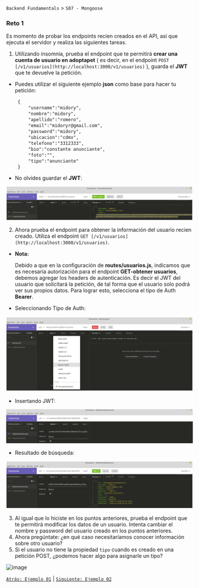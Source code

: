 `Backend Fundamentals` > `S07 - Mongoose` 
	
### Reto 1

Es momento de probar los endpoints recien creados en el API, así que ejecuta el servidor y realiza las siguientes tareas.

1. Utilizando insomnia, prueba el endpoint que te permitirá <b>crear una cuenta de usuario en adoptapet</b> ( es decir, en el endpoint `POST [/v1/usuarios](http://localhost:3000/v1/usuarios)` ), guarda el <b>JWT</b> que te devuelve la petición.

 - Puedes utilizar el siguiente ejemplo <b>json</b> como base para hacer tu petición:

		{
			"username":"midory",
			"nombre":"midory",
			"apellido":"romero",
			"email":"midoryr@gmail.com",
			"password":"midory",
			"ubicacion":"cdmx",	
			"telefono":"3312333",
			"bio":"constante anunciante",
			"foto":"",
			"tipo":"anunciante"
		}  

- No olvides guardar el <b>JWT</b>:

 ![img/JWT.png](img/JWT.png)

2. Ahora prueba el endpoint para obtener la información del usuario recien creado. Utiliza el endpoint `GET [/v1/usuarios](http://localhost:3000/v1/usuarios)`. 

- <b>Nota:</b>
	
	Debido a que en la configuración de <b>routes/usuarios.js</b>, indicamos que es necesaria autorización para el endpoint <b>GET-obtener usuarios</b>, debemos agregar los headers de autenticación. Es decir el JWT del usuario que solicitará la petición, de tal forma que el usuario solo podrá ver sus propios datos. Para lograr esto, selecciona el tipo de Auth <b>Bearer</b>. 

- Seleccionando Tipo de Auth:

 ![img/SeleccionandoAuth.png](img/SeleccionandoAuth.png)

- Insertando JWT:

 ![img/IngresandoBearerToken.png](img/IngresandoBearerToken.png)
 
 - Resultado de búsqueda:
 
  ![img/UsuarioEncontrado.png](img/UsuarioEncontrado.png)

3. Al igual que lo hiciste en los puntos anteriores, prueba el endpoint que te permitirá modificar los datos de un usuario. Intenta cambiar el nombre y password del usuario creado en los puntos anteriores.
5. Ahora pregúntate: ¿en qué caso necesitaríamos conocer información sobre otro usuario?
6. Si el usuario no tiene la propiedad `tipo` cuando es creado en una petición POST, ¿podemos hacer algo para asignarle un tipo?

![image](https://user-images.githubusercontent.com/13757596/87738478-21ddc480-c7a3-11ea-9c9b-cf88868563ec.png)

[`Atrás: Ejemplo 01`](https://github.com/beduExpert/A2-Backend-Fundamentals-2020/tree/master/Sesion-07/Ejemplo-01) | [`Siguiente: Ejemplo 02`](https://github.com/beduExpert/A2-Backend-Fundamentals-2020/tree/master/Sesion-07/Ejemplo-02)
